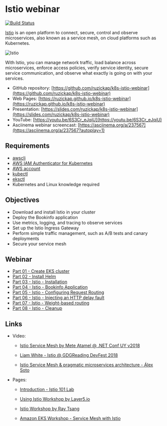 # Istio webinar

[![Build Status](https://github.com/ruzickap/k8s-istio-webinar/workflows/vuepress-build-check-deploy/badge.svg)](https://github.com/ruzickap/k8s-istio-webinar)

[Istio](https://istio.io/) is an open platform to connect, secure, control
and observe microservices, also known as a service mesh, on cloud platforms
such as Kubernetes.

![Istio](./.vuepress/public/istio.svg "Istio")

With Istio, you can manage network traffic, load balance across microservices,
enforce access policies, verify service identity, secure service communication,
and observe what exactly is going on with your services.

* GitHub repository: [https://github.com/ruzickap/k8s-istio-webinar](https://github.com/ruzickap/k8s-istio-webinar)
* Web Pages: [https://ruzickap.github.io/k8s-istio-webinar](https://ruzickap.github.io/k8s-istio-webinar)
* Presentation: [https://slides.com/ruzickap/k8s-istio-webinar](https://slides.com/ruzickap/k8s-istio-webinar)
* YouTube: [https://youtu.be/6S3Cr_eJqiU](https://youtu.be/6S3Cr_eJqiU)
* Asciinema webinar screencast: [https://asciinema.org/a/237567](https://asciinema.org/a/237567?autoplay=1)

## Requirements

* [awscli](https://aws.amazon.com/cli/)
* [AWS IAM Authenticator for Kubernetes](https://github.com/kubernetes-sigs/aws-iam-authenticator)
* [AWS account](https://aws.amazon.com/account/)
* [kubectl](https://kubernetes.io/docs/tasks/tools/install-kubectl/)
* [eksctl](https://eksctl.io/)
* Kubernetes and Linux knowledge required

## Objectives

* Download and install Istio in your cluster
* Deploy the Bookinfo application
* Use metrics, logging, and tracing to observe services
* Set up the Istio Ingress Gateway
* Perform simple traffic management, such as A/B tests and canary deployments
* Secure your service mesh

## Webinar

* [Part 01 - Create EKS cluster](part-01/README.md)
* [Part 02 - Install Helm](part-02/README.md)
* [Part 03 - Istio - Installation](part-03/README.md)
* [Part 04 - Istio - Bookinfo Application](part-04/README.md)
* [Part 05 - Istio - Configuring Request Routing](part-05/README.md)
* [Part 06 - Istio - Injecting an HTTP delay fault](part-06/README.md)
* [Part 07 - Istio - Weight-based routing](part-07/README.md)
* [Part 08 - Istio - Cleanup](part-08/README.md)

## Links

* Video:

  * [Istio Service Mesh by Mete Atamel @ .NET Conf UY v2018](https://www.youtube.com/watch?v=sh0F7FMFVSI)

  * [Liam White - Istio @ GDGReading DevFest 2018](https://www.youtube.com/watch?v=RVScqW8_liw)

  * [Istio Service Mesh & pragmatic microservices architecture - Álex Soto](https://www.youtube.com/watch?v=OAW5rbttic0)

* Pages:

  * [Introduction - Istio 101 Lab](https://istio101.gitbook.io/lab/workshop/)

  * [Using Istio Workshop by Layer5.io](https://github.com/leecalcote/istio-service-mesh-workshop)

  * [Istio Workshop by Ray Tsang](https://github.com/retroryan/istio-workshop)

  * [Amazon EKS Workshop - Service Mesh with Istio](https://archive.eksworkshop.com/advanced/310_servicemesh_with_istio/)
